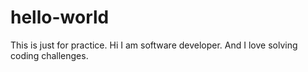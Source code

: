 # hello-world
This is just for practice.
Hi I am software developer.
And I love solving coding challenges.


